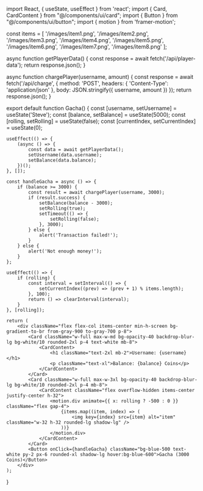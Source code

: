 import React, { useState, useEffect } from 'react';
import { Card, CardContent } from "@/components/ui/card";
import { Button } from "@/components/ui/button";
import { motion } from 'framer-motion';

const items = [
    '/images/item1.png', '/images/item2.png', '/images/item3.png',
    '/images/item4.png', '/images/item5.png', '/images/item6.png',
    '/images/item7.png', '/images/item8.png'
];

async function getPlayerData() {
    const response = await fetch('/api/player-data');
    return response.json();
}

async function chargePlayer(username, amount) {
    const response = await fetch('/api/charge', {
        method: 'POST',
        headers: { 'Content-Type': 'application/json' },
        body: JSON.stringify({ username, amount })
    });
    return response.json();
}

export default function Gacha() {
    const [username, setUsername] = useState('Steve');
    const [balance, setBalance] = useState(5000);
    const [rolling, setRolling] = useState(false);
    const [currentIndex, setCurrentIndex] = useState(0);

    useEffect(() => {
        (async () => {
            const data = await getPlayerData();
            setUsername(data.username);
            setBalance(data.balance);
        })();
    }, []);

    const handleGacha = async () => {
        if (balance >= 3000) {
            const result = await chargePlayer(username, 3000);
            if (result.success) {
                setBalance(balance - 3000);
                setRolling(true);
                setTimeout(() => {
                    setRolling(false);
                }, 3000);
            } else {
                alert('Transaction failed!');
            }
        } else {
            alert('Not enough money!');
        }
    };

    useEffect(() => {
        if (rolling) {
            const interval = setInterval(() => {
                setCurrentIndex((prev) => (prev + 1) % items.length);
            }, 100);
            return () => clearInterval(interval);
        }
    }, [rolling]);

    return (
        <div className="flex flex-col items-center min-h-screen bg-gradient-to-br from-gray-900 to-gray-700 p-8">
            <Card className="w-full max-w-md bg-opacity-40 backdrop-blur-lg bg-white/10 rounded-2xl p-4 text-white mb-8">
                <CardContent>
                    <h1 className="text-2xl mb-2">Username: {username}</h1>
                    <p className="text-xl">Balance: {balance} Coins</p>
                </CardContent>
            </Card>
            <Card className="w-full max-w-3xl bg-opacity-40 backdrop-blur-lg bg-white/10 rounded-2xl p-4 mb-8">
                <CardContent className="flex overflow-hidden items-center justify-center h-32">
                    <motion.div animate={{ x: rolling ? -500 : 0 }} className="flex gap-4">
                        {items.map((item, index) => (
                            <img key={index} src={item} alt="item" className="w-32 h-32 rounded-lg shadow-lg" />
                        ))}
                    </motion.div>
                </CardContent>
            </Card>
            <Button onClick={handleGacha} className="bg-blue-500 text-white py-2 px-6 rounded-xl shadow-lg hover:bg-blue-600">Gacha (3000 Coins)</Button>
        </div>
    );
}
